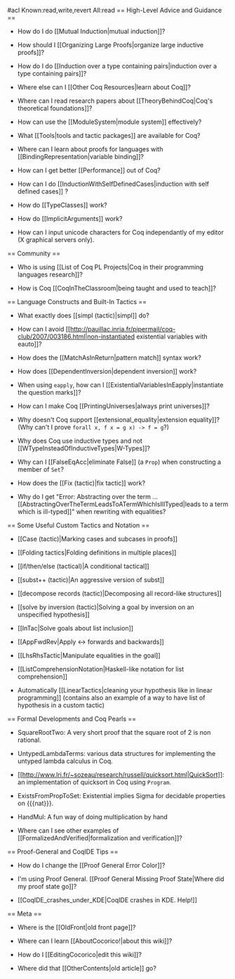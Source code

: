 #acl Known:read,write,revert All:read
== High-Level Advice and Guidance ==
 * How do I do [[Mutual Induction|mutual induction]]?

 * How should I [[Organizing Large Proofs|organize large inductive proofs]]?

 * How do I do [[Induction over a type containing pairs|induction over a type containing pairs]]?

 * Where else can I [[Other Coq Resources|learn about Coq]]?

 * Where can I read research papers about [[TheoryBehindCoq|Coq's theoretical foundations]]?

 * How can use the [[ModuleSystem|module system]] effectively?

 * What [[Tools|tools and tactic packages]] are available for Coq?

 * Where can I learn about proofs for languages with [[BindingRepresentation|variable binding]]?

 * How can I get better [[Performance]] out of Coq?

 * How can I do [[InductionWithSelfDefinedCases|induction with self defined cases]] ?

 * How do [[TypeClasses]] work?

 * How do [[ImplicitArguments]] work?

 * How can I input unicode characters for Coq independantly of my editor (X graphical servers only).

== Community ==
 * Who is using [[List of Coq PL Projects|Coq in their programming languages research]]?

 * How is Coq [[CoqInTheClassroom|being taught and used to teach]]?

== Language Constructs and Built-In Tactics ==
 * What exactly does [[simpl (tactic)|simpl]] do?

 * How can I avoid [[http://pauillac.inria.fr/pipermail/coq-club/2007/003186.html|non-instantiated existential variables with eauto]]?

 * How does the [[MatchAsInReturn|pattern match]] syntax work?

 * How does [[DependentInversion|dependent inversion]] work?

 * When using `eapply`, how can I [[ExistentialVariablesInEapply|instantiate the question marks]]?

 * How can I make Coq [[PrintingUniverses|always print universes]]?

 * Why doesn't Coq support [[extensional_equality|extension equality]]? (Why can't I prove `forall x, f x = g x) -> f = g`?)

 * Why does Coq use inductive types and not [[WTypeInsteadOfInductiveTypes|W-Types]]?

 * Why can I [[FalseEqAcc|eliminate False]] (a `Prop`) when constructing a member of `Set`?

 * How does the [[Fix (tactic)|fix tactic]] work?

 * Why do I get "Error: Abstracting over the term ... [[AbstractingOverTheTermLeadsToATermWhichIsIllTyped|leads to a term which is ill-typed]]" when rewriting with equalities?

== Some Useful Custom Tactics and Notation ==
 * [[Case (tactic)|Marking cases and subcases in proofs]]

 * [[Folding tactics|Folding definitions in multiple places]]

 * [[if/then/else (tactical)|A conditional tactical]]

 * [[subst++ (tactic)|An aggressive version of subst]]

 * [[decompose records (tactic)|Decomposing all record-like structures]]

 * [[solve by inversion (tactic)|Solving a goal by inversion on an unspecified hypothesis]]

 * [[InTac|Solve goals about list inclusion]]

 * [[AppFwdRev|Apply <-> forwards and backwards]]

 * [[LhsRhsTactic|Manipulate equalities in the goal]]

 * [[ListComprehensionNotation|Haskell-like notation for list comprehension]]

 * Automatically [[LinearTactics|cleaning your hypothesis like in linear programming]] (contains also an example of a way to have list of hypothesis in a custom tactic)

== Formal Developments and Coq Pearls ==
 * SquareRootTwo: A very short proof that the square root of 2 is non rational.

 * UntypedLambdaTerms: various data structures for implementing the untyped lambda calculus in Coq.

 * [[http://www.lri.fr/~sozeau/research/russell/quicksort.html|QuickSort]]: an implementation of quicksort in Coq using `Program`.

 * ExistsFromPropToSet: Existential implies Sigma for decidable properties on {{{nat}}}.

 * HandMul: A fun way of doing multiplication by hand

 * Where can I see other examples of [[FormalizedAndVerified|formalization and verification]]?

== Proof-General and CoqIDE Tips ==
 * How do I change the [[Proof General Error Color]]?

 * I'm using Proof General.  [[Proof General Missing Proof State|Where did my proof state go]]?

 * [[CoqIDE_crashes_under_KDE|CoqIDE crashes in KDE. Help!]]

== Meta ==
 * Where is the [[OldFront|old front page]]?

 * Where can I learn [[AboutCocorico!|about this wiki]]?

 * How do I [[EditingCocorico|edit this wiki]]?

 * Where did that [[OtherContents|old article]] go?
